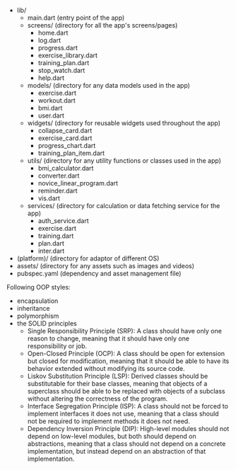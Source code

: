 - lib/
    - main.dart (entry point of the app)
    - screens/ (directory for all the app's screens/pages)
        - home.dart
        - log.dart
        - progress.dart
        - exercise_library.dart
        - training_plan.dart
        - stop_watch.dart
        - help.dart
    - models/ (directory for any data models used in the app)
        - exercise.dart
        - workout.dart
        - bmi.dart
        - user.dart
    - widgets/ (directory for reusable widgets used throughout the app)
        - collapse_card.dart
        - exercise_card.dart
        - progress_chart.dart
        - training_plan_item.dart
    - utils/ (directory for any utility functions or classes used in the app)
        - bmi_calculator.dart
        - converter.dart
        - novice_linear_program.dart
        - reminder.dart
        - vis.dart
    - services/ (directory for calculation or data fetching service for the app)
        - auth_service.dart
        - exercise.dart
        - training.dart
        - plan.dart
        - inter.dart
- (platform)/ (directory for adaptor of different OS)
- assets/ (directory for any assets such as images and videos)
- pubspec.yaml (dependency and asset management file)

Following OOP styles:
* encapsulation
* inheritance
* polymorphism
* the SOLID principles
  * Single Responsibility Principle (SRP): A class should have only one reason to change, meaning that it should have only one responsibility or job.
  * Open-Closed Principle (OCP): A class should be open for extension but closed for modification, meaning that it should be able to have its behavior extended without modifying its source code.
  * Liskov Substitution Principle (LSP): Derived classes should be substitutable for their base classes, meaning that objects of a superclass should be able to be replaced with objects of a subclass without altering the correctness of the program.
  * Interface Segregation Principle (ISP): A class should not be forced to implement interfaces it does not use, meaning that a class should not be required to implement methods it does not need.
  * Dependency Inversion Principle (DIP): High-level modules should not depend on low-level modules, but both should depend on abstractions, meaning that a class should not depend on a concrete implementation, but instead depend on an abstraction of that implementation.
